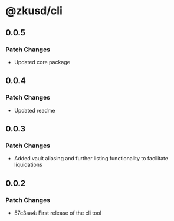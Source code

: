 # @zkusd/cli

## 0.0.5

### Patch Changes

- Updated core package

## 0.0.4

### Patch Changes

- Updated readme

## 0.0.3

### Patch Changes

- Added vault aliasing and further listing functionality to facilitate liquidations

## 0.0.2

### Patch Changes

- 57c3aa4: First release of the cli tool
